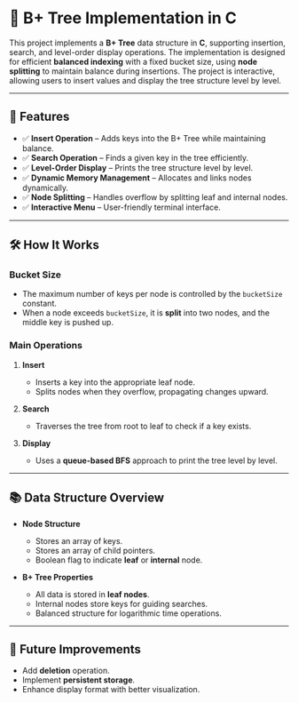 # 🌳 B+ Tree Implementation in C

This project implements a **B+ Tree** data structure in **C**, supporting insertion, search, and level-order display operations.
The implementation is designed for efficient **balanced indexing** with a fixed bucket size, using **node splitting** to maintain balance during insertions.
The project is interactive, allowing users to insert values and display the tree structure level by level.

---

## 📌 Features

* ✅ **Insert Operation** – Adds keys into the B+ Tree while maintaining balance.
* ✅ **Search Operation** – Finds a given key in the tree efficiently.
* ✅ **Level-Order Display** – Prints the tree structure level by level.
* ✅ **Dynamic Memory Management** – Allocates and links nodes dynamically.
* ✅ **Node Splitting** – Handles overflow by splitting leaf and internal nodes.
* ✅ **Interactive Menu** – User-friendly terminal interface.

---

## 🛠️ How It Works

### **Bucket Size**

* The maximum number of keys per node is controlled by the `bucketSize` constant.
* When a node exceeds `bucketSize`, it is **split** into two nodes, and the middle key is pushed up.

### **Main Operations**

1. **Insert**

   * Inserts a key into the appropriate leaf node.
   * Splits nodes when they overflow, propagating changes upward.
2. **Search**

   * Traverses the tree from root to leaf to check if a key exists.
3. **Display**

   * Uses a **queue-based BFS** approach to print the tree level by level.

---


## 📚 Data Structure Overview

* **Node Structure**

  * Stores an array of keys.
  * Stores an array of child pointers.
  * Boolean flag to indicate **leaf** or **internal** node.
* **B+ Tree Properties**

  * All data is stored in **leaf nodes**.
  * Internal nodes store keys for guiding searches.
  * Balanced structure for logarithmic time operations.

---

## 🚀 Future Improvements

* Add **deletion** operation.
* Implement **persistent storage**.
* Enhance display format with better visualization.
